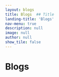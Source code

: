 ```yaml
---
layout: blogs
title: Blogs  ## Title
landing-title: 'Blogs'
nav-menu: true
description: null
image: null
author: null
show_tile: false
---
```


<h1>Blogs</h1>

